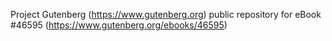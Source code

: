 Project Gutenberg (https://www.gutenberg.org) public repository for eBook #46595 (https://www.gutenberg.org/ebooks/46595)
